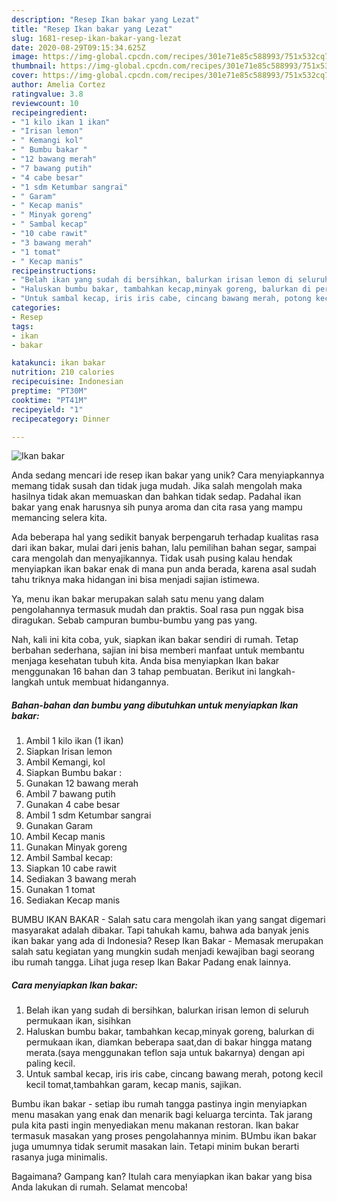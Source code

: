 ```yaml
---
description: "Resep Ikan bakar yang Lezat"
title: "Resep Ikan bakar yang Lezat"
slug: 1681-resep-ikan-bakar-yang-lezat
date: 2020-08-29T09:15:34.625Z
image: https://img-global.cpcdn.com/recipes/301e71e85c588993/751x532cq70/ikan-bakar-foto-resep-utama.jpg
thumbnail: https://img-global.cpcdn.com/recipes/301e71e85c588993/751x532cq70/ikan-bakar-foto-resep-utama.jpg
cover: https://img-global.cpcdn.com/recipes/301e71e85c588993/751x532cq70/ikan-bakar-foto-resep-utama.jpg
author: Amelia Cortez
ratingvalue: 3.8
reviewcount: 10
recipeingredient:
- "1 kilo ikan 1 ikan"
- "Irisan lemon"
- " Kemangi kol"
- " Bumbu bakar "
- "12 bawang merah"
- "7 bawang putih"
- "4 cabe besar"
- "1 sdm Ketumbar sangrai"
- " Garam"
- " Kecap manis"
- " Minyak goreng"
- " Sambal kecap"
- "10 cabe rawit"
- "3 bawang merah"
- "1 tomat"
- " Kecap manis"
recipeinstructions:
- "Belah ikan yang sudah di bersihkan, balurkan irisan lemon di seluruh permukaan ikan, sisihkan"
- "Haluskan bumbu bakar, tambahkan kecap,minyak goreng, balurkan di permukaan ikan, diamkan beberapa saat,dan di bakar hingga matang merata.(saya menggunakan teflon saja untuk bakarnya) dengan api paling kecil."
- "Untuk sambal kecap, iris iris cabe, cincang bawang merah, potong kecil kecil tomat,tambahkan garam, kecap manis, sajikan."
categories:
- Resep
tags:
- ikan
- bakar

katakunci: ikan bakar 
nutrition: 210 calories
recipecuisine: Indonesian
preptime: "PT30M"
cooktime: "PT41M"
recipeyield: "1"
recipecategory: Dinner

---
```



![Ikan bakar](https://img-global.cpcdn.com/recipes/301e71e85c588993/751x532cq70/ikan-bakar-foto-resep-utama.jpg)

Anda sedang mencari ide resep ikan bakar yang unik? Cara menyiapkannya memang tidak susah dan tidak juga mudah. Jika salah mengolah maka hasilnya tidak akan memuaskan dan bahkan tidak sedap. Padahal ikan bakar yang enak harusnya sih punya aroma dan cita rasa yang mampu memancing selera kita.

Ada beberapa hal yang sedikit banyak berpengaruh terhadap kualitas rasa dari ikan bakar, mulai dari jenis bahan, lalu pemilihan bahan segar, sampai cara mengolah dan menyajikannya. Tidak usah pusing kalau hendak menyiapkan ikan bakar enak di mana pun anda berada, karena asal sudah tahu triknya maka hidangan ini bisa menjadi sajian istimewa.

Ya, menu ikan bakar merupakan salah satu menu yang dalam pengolahannya termasuk mudah dan praktis. Soal rasa pun nggak bisa diragukan. Sebab campuran bumbu-bumbu yang pas yang.


Nah, kali ini kita coba, yuk, siapkan ikan bakar sendiri di rumah. Tetap berbahan sederhana, sajian ini bisa memberi manfaat untuk membantu menjaga kesehatan tubuh kita. Anda bisa menyiapkan Ikan bakar menggunakan 16 bahan dan 3 tahap pembuatan. Berikut ini langkah-langkah untuk membuat hidangannya.

<!--inarticleads1-->

##### Bahan-bahan dan bumbu yang dibutuhkan untuk menyiapkan Ikan bakar:

1. Ambil 1 kilo ikan (1 ikan)
1. Siapkan Irisan lemon
1. Ambil  Kemangi, kol
1. Siapkan  Bumbu bakar :
1. Gunakan 12 bawang merah
1. Ambil 7 bawang putih
1. Gunakan 4 cabe besar
1. Ambil 1 sdm Ketumbar sangrai
1. Gunakan  Garam
1. Ambil  Kecap manis
1. Gunakan  Minyak goreng
1. Ambil  Sambal kecap:
1. Siapkan 10 cabe rawit
1. Sediakan 3 bawang merah
1. Gunakan 1 tomat
1. Sediakan  Kecap manis


BUMBU IKAN BAKAR - Salah satu cara mengolah ikan yang sangat digemari masyarakat adalah dibakar. Tapi tahukah kamu, bahwa ada banyak jenis ikan bakar yang ada di Indonesia? Resep Ikan Bakar - Memasak merupakan salah satu kegiatan yang mungkin sudah menjadi kewajiban bagi seorang ibu rumah tangga. Lihat juga resep Ikan Bakar Padang enak lainnya. 

<!--inarticleads2-->

##### Cara menyiapkan Ikan bakar:

1. Belah ikan yang sudah di bersihkan, balurkan irisan lemon di seluruh permukaan ikan, sisihkan
1. Haluskan bumbu bakar, tambahkan kecap,minyak goreng, balurkan di permukaan ikan, diamkan beberapa saat,dan di bakar hingga matang merata.(saya menggunakan teflon saja untuk bakarnya) dengan api paling kecil.
1. Untuk sambal kecap, iris iris cabe, cincang bawang merah, potong kecil kecil tomat,tambahkan garam, kecap manis, sajikan.


Bumbu ikan bakar - setiap ibu rumah tangga pastinya ingin menyiapkan menu masakan yang enak dan menarik bagi keluarga tercinta. Tak jarang pula kita pasti ingin menyediakan menu makanan restoran. Ikan bakar termasuk masakan yang proses pengolahannya minim. BUmbu ikan bakar juga umumnya tidak serumit masakan lain. Tetapi minim bukan berarti rasanya juga minimalis. 

Bagaimana? Gampang kan? Itulah cara menyiapkan ikan bakar yang bisa Anda lakukan di rumah. Selamat mencoba!
